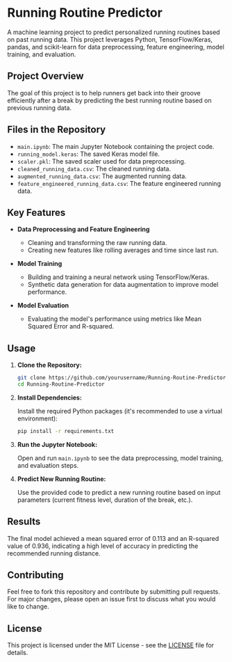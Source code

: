 # Running Routine Predictor

A machine learning project to predict personalized running routines based on past running data. This project leverages Python, TensorFlow/Keras, pandas, and scikit-learn for data preprocessing, feature engineering, model training, and evaluation.

## Project Overview

The goal of this project is to help runners get back into their groove efficiently after a break by predicting the best running routine based on previous running data.

## Files in the Repository

- `main.ipynb`: The main Jupyter Notebook containing the project code.
- `running_model.keras`: The saved Keras model file.
- `scaler.pkl`: The saved scaler used for data preprocessing.
- `cleaned_running_data.csv`: The cleaned running data.
- `augmented_running_data.csv`: The augmented running data.
- `feature_engineered_running_data.csv`: The feature engineered running data.

## Key Features

- **Data Preprocessing and Feature Engineering**
  - Cleaning and transforming the raw running data.
  - Creating new features like rolling averages and time since last run.

- **Model Training**
  - Building and training a neural network using TensorFlow/Keras.
  - Synthetic data generation for data augmentation to improve model performance.

- **Model Evaluation**
  - Evaluating the model's performance using metrics like Mean Squared Error and R-squared.

## Usage

1. **Clone the Repository:**

    ```sh
    git clone https://github.com/yourusername/Running-Routine-Predictor.git
    cd Running-Routine-Predictor
    ```

2. **Install Dependencies:**

    Install the required Python packages (it's recommended to use a virtual environment):

    ```sh
    pip install -r requirements.txt
    ```

3. **Run the Jupyter Notebook:**

    Open and run `main.ipynb` to see the data preprocessing, model training, and evaluation steps.

4. **Predict New Running Routine:**

    Use the provided code to predict a new running routine based on input parameters (current fitness level, duration of the break, etc.).

## Results

The final model achieved a mean squared error of 0.113 and an R-squared value of 0.936, indicating a high level of accuracy in predicting the recommended running distance.

## Contributing

Feel free to fork this repository and contribute by submitting pull requests. For major changes, please open an issue first to discuss what you would like to change.

## License

This project is licensed under the MIT License - see the [LICENSE](LICENSE) file for details.
